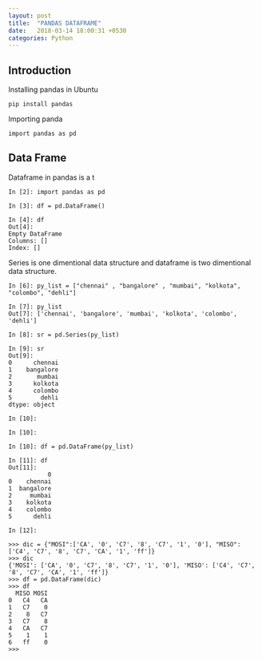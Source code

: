 ```yaml
---
layout: post
title:  "PANDAS DATAFRAME"
date:   2018-03-14 18:00:31 +0530
categories: Python
---
```



## Introduction 

Installing pandas in Ubuntu
```
pip install pandas
```

Importing panda

```
import pandas as pd
```

## Data Frame

Dataframe in pandas is a t
```
In [2]: import pandas as pd

In [3]: df = pd.DataFrame()

In [4]: df
Out[4]: 
Empty DataFrame
Columns: []
Index: []

```

Series is one dimentional data structure and dataframe is two dimentional data structure.

```
In [6]: py_list = ["chennai" , "bangalore" , "mumbai", "kolkota", "colombo", "dehli"]

In [7]: py_list
Out[7]: ['chennai', 'bangalore', 'mumbai', 'kolkota', 'colombo', 'dehli']

In [8]: sr = pd.Series(py_list)

In [9]: sr
Out[9]: 
0      chennai
1    bangalore
2       mumbai
3      kolkota
4      colombo
5        dehli
dtype: object

In [10]: 

In [10]: 

In [10]: df = pd.DataFrame(py_list)

In [11]: df
Out[11]: 
           0
0    chennai
1  bangalore
2     mumbai
3    kolkota
4    colombo
5      dehli

In [12]: 

```


```
>>> dic = {"MOSI":['CA', '0', 'C7', '8', 'C7', '1', '0'], "MISO":['C4', 'C7', '8', 'C7', 'CA', '1', 'ff']}
>>> dic
{'MOSI': ['CA', '0', 'C7', '8', 'C7', '1', '0'], 'MISO': ['C4', 'C7', '8', 'C7', 'CA', '1', 'ff']}
>>> df = pd.DataFrame(dic)
>>> df
  MISO MOSI
0   C4   CA
1   C7    0
2    8   C7
3   C7    8
4   CA   C7
5    1    1
6   ff    0
>>> 


```

